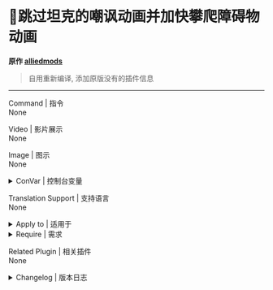 # 📌跳过坦克的嘲讽动画并加快攀爬障碍物动画

**原作 [alliedmods](https://forums.alliedmods.net/showthread.php?t=336707)**

> 自用重新编译, 添加原版没有的插件信息
---
Command | 指令
<br>None

Video | 影片展示
<br>None

Image | 图示
<br>None

<details><summary>ConVar | 控制台变量</summary>

cfg/sourcemod/skip_tank_taunt.cfg
```sourcepawn
// Obstacle animation playback rate
// 障碍物动画播放速率
tank_animation_playbackrate "5.0" 
```
</details>

Translation Support | 支持语言
<br>None

<details><summary>Apply to | 适用于</summary>

```php
L4D1
L4D2
```
</details>

<details><summary>Require | 需求</summary>

1. [[L4D & L4D2] Left 4 DHooks Direct](https://forums.alliedmods.net/showthread.php?t=321696)
</details>

Related Plugin | 相关插件
<br>None

<details><summary>Changelog | 版本日志</summary>

- 1.0.7 (20-Oct-2022)
	- Fixed using the wrong tank type in L4D1

- 1.0.6 (20-Oct-2022)
	- Added L4D1 support
	- Thanks to Silvers for help with coding

- 1.0.5 (11-Apr-2022)
	- Use the AnimHookEnable function in left4dhooks instead

- 1.0.4 (10-Mar-2022)
	- Fix 'Client 3 is not in game' error
</details>
